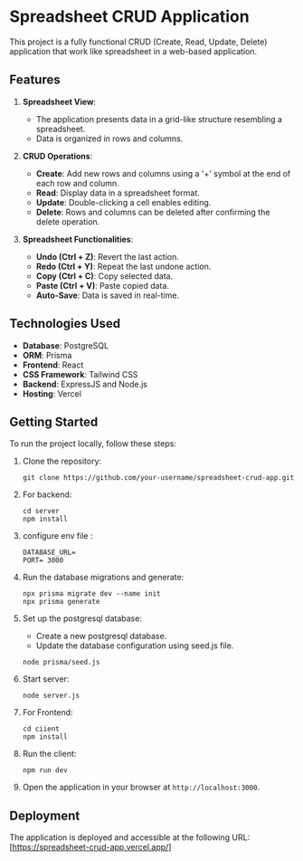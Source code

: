 # Spreadsheet CRUD Application

This project is a fully functional CRUD (Create, Read, Update, Delete) application that work like spreadsheet in a web-based application.

## Features

1. **Spreadsheet View**:
   - The application presents data in a grid-like structure resembling a spreadsheet.
   - Data is organized in rows and columns.

2. **CRUD Operations**:
   - **Create**: Add new rows and columns using a '+' symbol at the end of each row and column.
   - **Read**: Display data in a spreadsheet format.
   - **Update**: Double-clicking a cell enables editing.
   - **Delete**: Rows and columns can be deleted after confirming the delete operation.

3. **Spreadsheet Functionalities**:
   - **Undo (Ctrl + Z)**: Revert the last action.
   - **Redo (Ctrl + Y)**: Repeat the last undone action.
   - **Copy (Ctrl + C)**: Copy selected data.
   - **Paste (Ctrl + V)**: Paste copied data.
   - **Auto-Save**: Data is saved in real-time.

## Technologies Used

- **Database**: PostgreSQL
- **ORM**: Prisma
- **Frontend**: React
- **CSS Framework**: Tailwind CSS
- **Backend**: ExpressJS and Node.js
- **Hosting**: Vercel

## Getting Started

To run the project locally, follow these steps:

1. Clone the repository:
   ```
   git clone https://github.com/your-username/spreadsheet-crud-app.git
   ```

2. For backend:
   ```
   cd server
   npm install
   ```
3. configure env file :
   ```
   DATABASE_URL=
   PORT= 3000
   ```
4. Run the database migrations and generate:
   ```
   npx prisma migrate dev --name init
   npx prisma generate
   ```
   
5. Set up the postgresql database:
   - Create a new postgresql database.
   - Update the database configuration using seed.js file.
   
   ```
   node prisma/seed.js
   ```

6. Start server:
   ```
   node server.js
   ```
7. For Frontend:
   ```
   cd ciient
   npm install
   ```

8. Run the client:
   ```
   npm run dev
   
9. Open the application in your browser at `http://localhost:3000`.

## Deployment

The application is deployed and accessible at the following URL: [https://spreadsheet-crud-app.vercel.app/]





